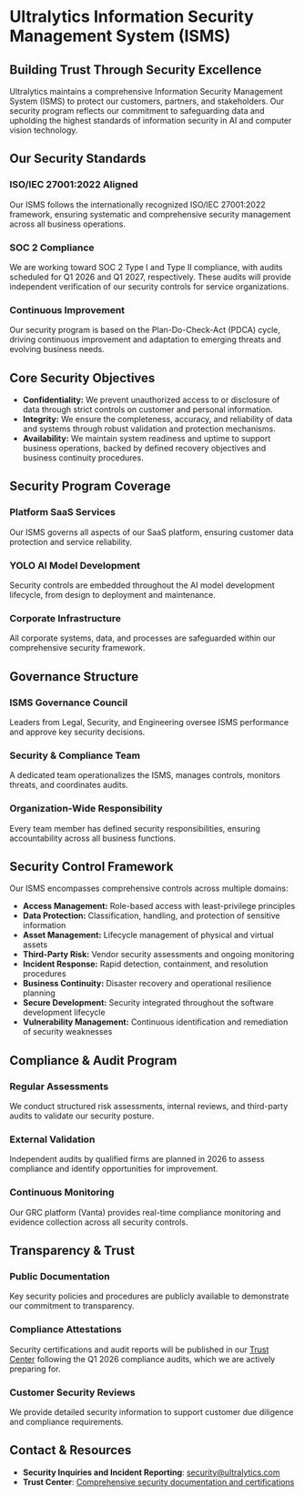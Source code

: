 # Ultralytics **Information Security Management System (ISMS)**

## Building Trust Through Security Excellence

Ultralytics maintains a comprehensive Information Security Management System (ISMS) to protect our customers, partners, and stakeholders. Our security program reflects our commitment to safeguarding data and upholding the highest standards of information security in AI and computer vision technology.

## Our Security Standards

### ISO/IEC 27001:2022 Aligned
Our ISMS follows the internationally recognized ISO/IEC 27001:2022 framework, ensuring systematic and comprehensive security management across all business operations.

### SOC 2 Compliance
We are working toward SOC 2 Type I and Type II compliance, with audits scheduled for Q1 2026 and Q1 2027, respectively. These audits will provide independent verification of our security controls for service organizations.

### Continuous Improvement
Our security program is based on the Plan-Do-Check-Act (PDCA) cycle, driving continuous improvement and adaptation to emerging threats and evolving business needs.

## Core Security Objectives

* **Confidentiality:** We prevent unauthorized access to or disclosure of data through strict controls on customer and personal information.  
* **Integrity:** We ensure the completeness, accuracy, and reliability of data and systems through robust validation and protection mechanisms.  
* **Availability:** We maintain system readiness and uptime to support business operations, backed by defined recovery objectives and business continuity procedures.  

## Security Program Coverage

### Platform SaaS Services
Our ISMS governs all aspects of our SaaS platform, ensuring customer data protection and service reliability.

### YOLO AI Model Development
Security controls are embedded throughout the AI model development lifecycle, from design to deployment and maintenance.

### Corporate Infrastructure
All corporate systems, data, and processes are safeguarded within our comprehensive security framework.

## Governance Structure

### ISMS Governance Council
Leaders from Legal, Security, and Engineering oversee ISMS performance and approve key security decisions.

### Security & Compliance Team
A dedicated team operationalizes the ISMS, manages controls, monitors threats, and coordinates audits.

### Organization-Wide Responsibility
Every team member has defined security responsibilities, ensuring accountability across all business functions.

## Security Control Framework

Our ISMS encompasses comprehensive controls across multiple domains:

* **Access Management:** Role-based access with least-privilege principles  
* **Data Protection:** Classification, handling, and protection of sensitive information  
* **Asset Management:** Lifecycle management of physical and virtual assets  
* **Third-Party Risk:** Vendor security assessments and ongoing monitoring  
* **Incident Response:** Rapid detection, containment, and resolution procedures  
* **Business Continuity:** Disaster recovery and operational resilience planning  
* **Secure Development:** Security integrated throughout the software development lifecycle  
* **Vulnerability Management:** Continuous identification and remediation of security weaknesses  

## Compliance & Audit Program

### Regular Assessments
We conduct structured risk assessments, internal reviews, and third-party audits to validate our security posture.

### External Validation
Independent audits by qualified firms are planned in 2026 to assess compliance and identify opportunities for improvement.

### Continuous Monitoring
Our GRC platform (Vanta) provides real-time compliance monitoring and evidence collection across all security controls.

## Transparency & Trust

### Public Documentation
Key security policies and procedures are publicly available to demonstrate our commitment to transparency.

### Compliance Attestations
Security certifications and audit reports will be published in our [Trust Center](https://trust.ultralytics.com/) following the Q1 2026 compliance audits, which we are actively preparing for.

### Customer Security Reviews
We provide detailed security information to support customer due diligence and compliance requirements.

## Contact & Resources

* **Security Inquiries and Incident Reporting**: [security@ultralytics.com](mailto:security@ultralytics.com)  
* **Trust Center**: [Comprehensive security documentation and certifications](https://trust.ultralytics.com/)

